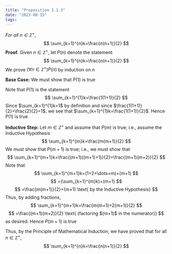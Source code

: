 ```yaml
---
title: "Proposition 3.1.3"
date: "2023-08-15"
tags:
---
```


*For all $n\in\mathbb{Z}^{+}$,*
$$
\sum_{k=1}^{n}k=\frac{n(n+1)}{2}
$$
**Proof.** Given $n\in\mathbb{Z}^{+}$, let $P(n)$ denote the statement
$$
\sum_{k=1}^{n}k=\frac{n(n+1)}{2}
$$
We prove $(\forall n\in\mathbb{Z}^{+})P(n)$ by induction on $n$

**Base Case:** We must show that $P(1)$ is true

Note that $P(1)$ is the statement
$$
\sum_{k=1}^{1}k=\frac{1(1+1)}{2}
$$
Since $\sum_{k=1}^{1}k=1$ by definition and since $\frac{1(1+1)}{2}=\frac{2}{2}=1$, we see that $\sum_{k=1}^{1}k=\frac{1(1+1)}{2}$. Hence $P(1)$ is true

**Inductive Step:** Let $m\in\mathbb{Z}^{+}$ and assume that $P(m)$ is true; i.e., assume the Inductive Hypothesis
$$
\sum_{k=1}^{m}k=\frac{m(m+1)}{2}
$$
We must show that $P(m+1)$ is true; i.e., we must show that
$$
\sum_{k=1}^{m+1}k=\frac{(m+1)((m+1)+1)}{2}=\frac{(m+1)(m+2)}{2}
$$
Note that
$$
\sum_{k=1}^{m+1}k=(1+2+\dots+m)+(m+1)
$$
$$
=(\sum_{k=1}^{m}k)+(m+1)
$$
$$
=\frac{m(m+1)}{2}+(m+1) \text{ by the Inductive Hypothesis}
$$
Thus, by adding fractions,
$$
\sum_{k=1}^{m+1}k=\frac{m(m+1)+2(m+1)}{2}
$$
$$
=\frac{(m+1)(m+2)}{2} \text{ (factoring $(m+1)$ in the numerator)}
$$
as desired. Hence $P(m+1)$ is true

Thus, by the Principle of Mathematical Induction, we have proved that for all $n\in\mathbb{Z}^{+}$,
$$
\sum_{k=1}^{n}k=\frac{n(n+1)}{2}
$$